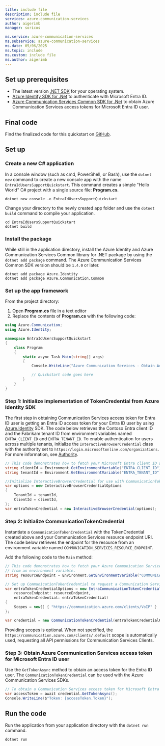 ```yaml
---
title: include file
description: include file
services: azure-communication-services
author: aigerimb
manager: soricos

ms.service: azure-communication-services
ms.subservice: azure-communication-services
ms.date: 05/06/2025
ms.topic: include
ms.custom: include file
ms.author: aigerimb
---
```


## Set up prerequisites

- The latest version [.NET SDK](https://dotnet.microsoft.com/download/dotnet) for your operating system.
- [Azure Identify SDK for .Net](https://www.nuget.org/packages/Azure.Identity) to authenticate with Microsoft Entra ID.
- [Azure Communication Services Common SDK for .Net](https://www.nuget.org/packages/Azure.Communication.Common/) to obtain Azure Communication Services access tokens for Microsoft Entra ID user.

## Final code
Find the finalized code for this quickstart on [GitHub](https://github.com/Azure-Samples/communication-services-dotnet-quickstarts/tree/main/EntraIdUsersSupportQuickstart).

## Set up

### Create a new C# application

In a console window (such as cmd, PowerShell, or Bash), use the `dotnet new` command to create a new console app with the name `EntraIdUsersSupportQuickstart`. This command creates a simple "Hello World" C# project with a single source file: **Program.cs**.

```console
dotnet new console -o EntraIdUsersSupportQuickstart
```

Change your directory to the newly created app folder and use the `dotnet build` command to compile your application.

```console
cd EntraIdUsersSupportQuickstart
dotnet build
```

### Install the package

While still in the application directory, install the Azure Identity and Azure Communication Services Common library for .NET package by using the `dotnet add package` command. The Azure Communication Services Common SDK version should be `1.4.0` or later.

```console
dotnet add package Azure.Identity
dotnet add package Azure.Communication.Common
```

### Set up the app framework

From the project directory:

1. Open **Program.cs** file in a text editor
1. Replace the contents of **Program.cs** with the following code:

```csharp
using Azure.Communication;
using Azure.Identity;

namespace EntraIdUsersSupportQuickstart
{
    class Program
    {
        static async Task Main(string[] args)
        {
            Console.WriteLine("Azure Communication Services - Obtain Access Token for Entra ID User Quickstart");

            // Quickstart code goes here
        }
    }
}
```

<a name='step-1-obtain-entra-user-token-via-the-identity-library'></a>

### Step 1: Initialize implementation of TokenCredential from Azure Identity SDK

The first step in obtaining Communication Services access token for Entra ID user is getting an Entra ID access token for your Entra ID user by using [Azure.Identity](/dotnet/api/overview/azure/identity-readme?view=azure-dotnet) SDK. The code below retrieves the Contoso Entra client ID and the Fabrikam tenant ID from environment variables named `ENTRA_CLIENT_ID` and `ENTRA_TENANT_ID`. To enable authentication for users across multiple tenants, initialize the `InteractiveBrowserCredential` class with the authority set to `https://login.microsoftonline.com/organizations`. For more information, see [Authority](/entra/identity-platform/msal-client-application-configuration#authority).

```csharp
// This code demonstrates how to fetch your Microsoft Entra client ID and tenant ID from environment variables.
string clientId = Environment.GetEnvironmentVariable("ENTRA_CLIENT_ID");
string tenantId = Environment.GetEnvironmentVariable("ENTRA_TENANT_ID");

//Initialize InteractiveBrowserCredential for use with CommunicationTokenCredential.
var options = new InteractiveBrowserCredentialOptions
{
    TenantId = tenantId,
    ClientId = clientId,
};
var entraTokenCredential = new InteractiveBrowserCredential(options);

```

### Step 2: Initialize CommunicationTokenCredential

Instantiate a `CommunicationTokenCredential` with the TokenCredential created above and your Communication Services resource endpoint URI. The code below retrieves the endpoint for the resource from an environment variable named `COMMUNICATION_SERVICES_RESOURCE_ENDPOINT`.

Add the following code to the `Main` method:

```csharp
// This code demonstrates how to fetch your Azure Communication Services resource endpoint URI
// from an environment variable.
string resourceEndpoint = Environment.GetEnvironmentVariable("COMMUNICATION_SERVICES_RESOURCE_ENDPOINT");

// Set up CommunicationTokenCredential to request a Communication Services access token for a Microsoft Entra ID user.
var entraTokenCredentialOptions = new EntraCommunicationTokenCredentialOptions(
    resourceEndpoint: resourceEndpoint,
    entraTokenCredential: entraTokenCredential)
{
    Scopes = new[] { "https://communication.azure.com/clients/VoIP" }
};

var credential = new CommunicationTokenCredential(entraTokenCredentialOptions);

```

Providing scopes is optional. When not specified, the `https://communication.azure.com/clients/.default` scope is automatically used, requesting all API permissions for Communication Services Clients.

<a name='step-3-obtain-acs-access-token-of-the-entra-id-user'></a>

### Step 3: Obtain Azure Communication Services access token for Microsoft Entra ID user

Use the `GetTokenAsync` method to obtain an access token for the Entra ID user. The `CommunicationTokenCredential` can be used with the Azure Communication Services SDKs.

```csharp
// To obtain a Communication Services access token for Microsoft Entra ID call GetTokenAsync() method.
var accessToken = await credential.GetTokenAsync();
Console.WriteLine($"Token: {accessToken.Token}");
```

## Run the code

Run the application from your application directory with the `dotnet run` command.

```console
dotnet run
```
